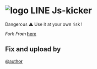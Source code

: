 # ![logo](TOKEN/LINE.png) LINE Js-kicker

Dangerous ⚠ Use it at your own risk !


*Fork From* [here](https://github.com/rnjacky777/785)


## Fix and upload by 
[@author](https://line.me/ti/p/3eamxoks_T)
